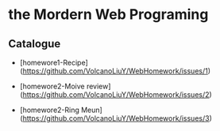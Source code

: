 # the Mordern Web Programing


##  Catalogue


* [homewore1-Recipe] (https://github.com/VolcanoLiuY/WebHomework/issues/1)

* [homewore2-Moive review] (https://github.com/VolcanoLiuY/WebHomework/issues/2)

* [homewore2-Ring Meun] (https://github.com/VolcanoLiuY/WebHomework/issues/3)
